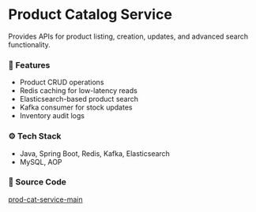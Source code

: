 # Product Catalog Service

Provides APIs for product listing, creation, updates, and advanced search functionality.

### 🛒 Features

- Product CRUD operations
- Redis caching for low-latency reads
- Elasticsearch-based product search
- Kafka consumer for stock updates
- Inventory audit logs

### ⚙️ Tech Stack

- Java, Spring Boot, Redis, Kafka, Elasticsearch
- MySQL, AOP

### 🔗 Source Code

[prod-cat-service-main](https://github.com/Aayush20/prod-cat-service)
